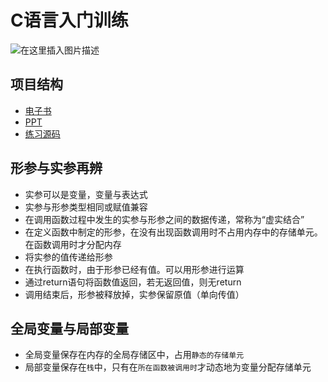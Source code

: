 # C语言入门训练

![在这里插入图片描述](https://github.com/ChenYikunReal/c_training/blob/master/images/c-lang.png?x-oss-process=image/watermark,type_ZmFuZ3poZW5naGVpdGk,shadow_10,text_aHR0cHM6Ly9ibG9nLmNzZG4ubmV0L3dlaXhpbl80Mzg5NjMxOA==,size_16,color_FFFFFF,t_70)


## 项目结构
- [电子书](https://github.com/ChenYikunReal/c_training/tree/master/e-books)
- [PPT](https://github.com/ChenYikunReal/c_training/tree/master/ppt)
- [练习源码](https://github.com/ChenYikunReal/c_training/tree/master/projects)

## 形参与实参再辨
- 实参可以是变量，变量与表达式
- 实参与形参类型相同或赋值兼容
- 在调用函数过程中发生的实参与形参之间的数据传递，常称为“虚实结合”
- 在定义函数中制定的形参，在没有出现函数调用时不占用内存中的存储单元。在函数调用时才分配内存
- 将实参的值传递给形参
- 在执行函数时，由于形参已经有值。可以用形参进行运算
- 通过return语句将函数值返回，若无返回值，则无return
- 调用结束后，形参被释放掉，实参保留原值（单向传值）

## 全局变量与局部变量
- 全局变量保存在内存的全局存储区中，占用`静态的存储单元`
- 局部变量保存在`栈`中，只有在`所在函数被调用时`才动态地为变量分配存储单元
